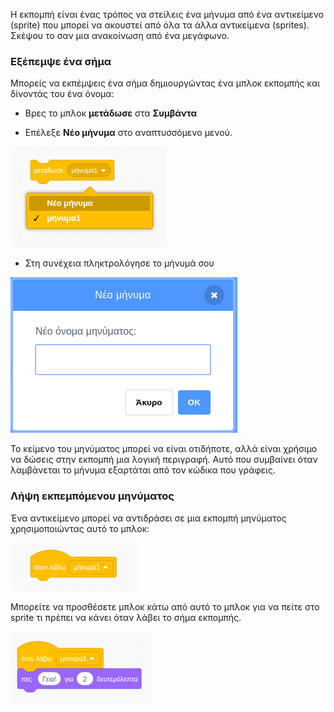 Η εκπομπή είναι ένας τρόπος να στείλεις ένα μήνυμα από ένα αντικείμενο (sprite) που μπορεί να ακουστεί από όλα τα άλλα αντικείμενα (sprites). Σκέψου το σαν μια ανακοίνωση από ένα μεγάφωνο.

### Εξέπεμψε ένα σήμα

Μπορείς να εκπέμψεις ένα σήμα δημιουργώντας ένα μπλοκ εκπομπής και δίνοντάς του ένα όνομα:

+ Βρες το μπλοκ **μετάδωσε** στα **Συμβάντα**

+ Επέλεξε **Νέο μήνυμα** στο αναπτυσσόμενο μενού.

![αναπτυσσόμενο μενού του μπλοκ "μετάδωσε"](images/broadcast-block.png)

+ Στη συνέχεια πληκτρολόγησε το μήνυμά σου

![Δημιούργησε μία εκπομπή](images/new-broadcast.png)

Το κείμενο του μηνύματος μπορεί να είναι οτιδήποτε, αλλά είναι χρήσιμο να δώσεις στην εκπομπή μια λογική περιγραφή. Αυτό που συμβαίνει όταν λαμβάνεται το μήνυμα εξαρτάται από τον κώδικα που γράφεις.

### Λήψη εκπεμπόμενου μηνύματος

Ένα αντικείμενο μπορεί να αντιδράσει σε μια εκπομπή μηνύματος χρησιμοποιώντας αυτό το μπλοκ:

![Λήψη εκπεμπόμενου μηνύματος](images/receive-a-broadcast.png)

Μπορείτε να προσθέσετε μπλοκ κάτω από αυτό το μπλοκ για να πείτε στο sprite τι πρέπει να κάνει όταν λάβει το σήμα εκπομπής.

![Παράδειγμα λήψης](images/receive-example.png)